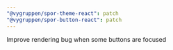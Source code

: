 ```yaml
---
"@vygruppen/spor-theme-react": patch
"@vygruppen/spor-button-react": patch
---
```


Improve rendering bug when some buttons are focused
